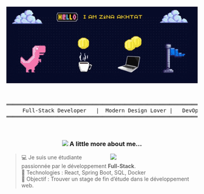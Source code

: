 <p align="center">
  <img src="assets/banner.gif" alt="Pixel art banner" width="900"/>
</p>

<br/>

<div align="center">
<pre>
══════════════════════════════════════════════════════════════════════════════════════
     Full-Stack Developer   |  Modern Design Lover |   DevOps & Automation Explorer
══════════════════════════════════════════════════════════════════════════════════════
</pre>
</div>

<br/>


<h3 align="center">
  <img src="https://media.giphy.com/media/VgCDAzcKvsR6OM0uWg/giphy.gif" width="50">
  A little more about me...
</h3>

<img align="right" src="https://media.giphy.com/media/ieyl9zmCjO4b4t6qoY/giphy.gif" width="230">


>💻 Je suis une étudiante passionnée par le développement **Full-Stack**.  
>🚀 Technologies : React, Spring Boot, SQL, Docker  
>🎯 Objectif : Trouver un stage de fin d’étude dans le développement web.










